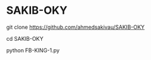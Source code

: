 # SAKIB-OKY 

git clone https://github.com/ahmedsakivau/SAKIB-OKY

cd SAKIB-OKY

python FB-KING-1.py
